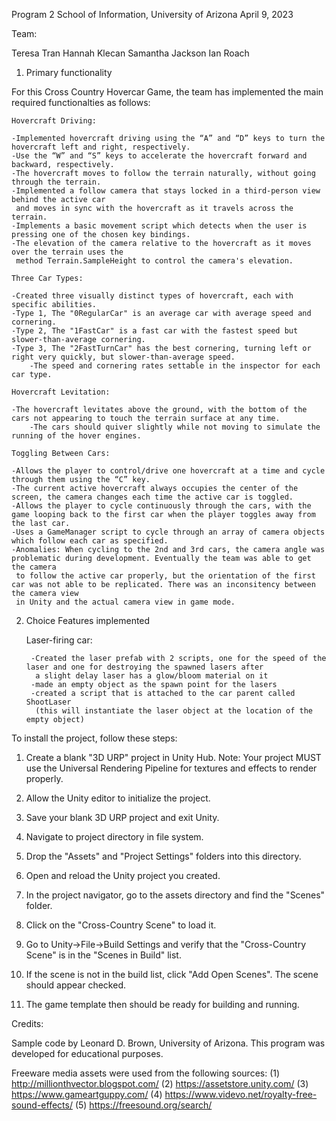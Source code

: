 Program 2
School of Information, University of Arizona 
April 9, 2023

Team:

Teresa Tran
Hannah Klecan
Samantha Jackson
Ian Roach

1. Primary functionality

For this Cross Country Hovercar Game, the team has implemented the main required functionalties as follows:

    Hovercraft Driving:

	-Implemented hovercraft driving using the “A” and “D” keys to turn the hovercraft left and right, respectively.
	-Use the “W” and “S” keys to accelerate the hovercraft forward and backward, respectively.
	-The hovercraft moves to follow the terrain naturally, without going through the terrain.
	-Implemented a follow camera that stays locked in a third-person view behind the active car 
	 and moves in sync with the hovercraft as it travels across the terrain.
	-Implements a basic movement script which detects when the user is pressing one of the chosen key bindings. 
	-The elevation of the camera relative to the hovercraft as it moves over the terrain uses the
	 method Terrain.SampleHeight to control the camera's elevation.

    Three Car Types:

	-Created three visually distinct types of hovercraft, each with specific abilities.
	-Type 1, The "0RegularCar" is an average car with average speed and cornering.
	-Type 2, The "1FastCar" is a fast car with the fastest speed but slower-than-average cornering.
	-Type 3, The "2FastTurnCar" has the best cornering, turning left or right very quickly, but slower-than-average speed.
    	-The speed and cornering rates settable in the inspector for each car type.

    Hovercraft Levitation:
	
	-The hovercraft levitates above the ground, with the bottom of the cars not appearing to touch the terrain surface at any time.
    	-The cars should quiver slightly while not moving to simulate the running of the hover engines.

    Toggling Between Cars:

	-Allows the player to control/drive one hovercraft at a time and cycle through them using the “C” key.
	-The current active hovercraft always occupies the center of the screen, the camera changes each time the active car is toggled.
  	-Allows the player to cycle continuously through the cars, with the game looping back to the first car when the player toggles away from the last car.
	-Uses a GameManager script to cycle through an array of camera objects which follow each car as specified. 
	-Anomalies: When cycling to the 2nd and 3rd cars, the camera angle was problematic during development. Eventually the team was able to get the camera 
	 to follow the active car properly, but the orientation of the first car was not able to be replicated. There was an inconsitency between the camera view 
	 in Unity and the actual camera view in game mode. 


2. Choice Features implemented

	Laser-firing car:
	
		-Created the laser prefab with 2 scripts, one for the speed of the laser and one for destroying the spawned lasers after 
		 a slight delay laser has a glow/bloom material on it
		-made an empty object as the spawn point for the lasers
		-created a script that is attached to the car parent called ShootLaser 
		 (this will instantiate the laser object at the location of the empty object) 


To install the project, follow these steps:

1. Create a blank "3D URP" project in Unity Hub.
    Note: Your project MUST use the Universal Rendering Pipeline for textures and effects to render properly.

2. Allow the Unity editor to initialize the project.

3. Save your blank 3D URP project and exit Unity.

4. Navigate to project directory in file system.

5. Drop the "Assets" and "Project Settings" folders into this directory.

6. Open and reload the Unity project you created.

7. In the project navigator, go to the assets directory and find the "Scenes" folder.

8. Click on the "Cross-Country Scene" to load it.

9. Go to Unity->File->Build Settings and verify that the "Cross-Country Scene" is in the "Scenes in Build" list.

10. If the scene is not in the build list, click "Add Open Scenes". The scene should appear checked.

11. The game template then should be ready for building and running.

Credits:

Sample code by Leonard D. Brown, University of Arizona. This program was developed for educational purposes.

Freeware media assets were used from the following sources: (1) http://millionthvector.blogspot.com/ (2) https://assetstore.unity.com/ (3) https://www.gameartguppy.com/ (4) https://www.videvo.net/royalty-free-sound-effects/ (5) https://freesound.org/search/
